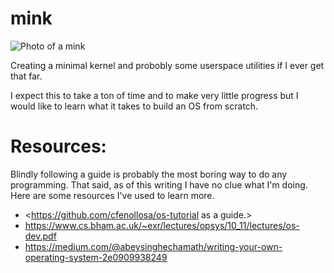 # mink
![Photo of a mink](https://upload.wikimedia.org/wikipedia/commons/7/78/Kunawodna3.JPG)

Creating a minimal kernel and probobly some userspace utilities if I ever get
that far.

I expect this to take a ton of time and to make very little progress but I would like
to learn what it takes to build an OS from scratch.

# Resources:
Blindly following a guide is probably the most boring way to do any programming.
That said, as of this writing I have no clue what I'm doing. Here are some resources
I've used to learn more.

* <https://github.com/cfenollosa/os-tutorial as a guide.>
* <https://www.cs.bham.ac.uk/~exr/lectures/opsys/10_11/lectures/os-dev.pdf>
* <https://medium.com/@abeysinghechamath/writing-your-own-operating-system-2e0909938249>
